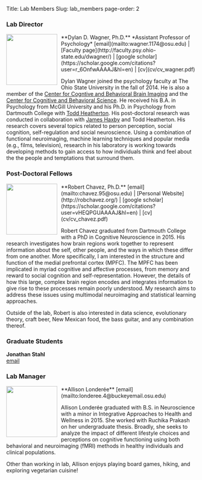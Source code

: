 Title: Lab Members
Slug: lab_members
page-order: 2

### Lab Director  

<img width="135" style="float: left; margin:0 10px 10px 0" src="images/people_ddw.jpg">
**Dylan D. Wagner, Ph.D.**   
*Assistant Professor of Psychology*  
[email](mailto:wagner.1174@osu.edu) | [Faculty page](http://faculty.psy.ohio-state.edu/dwagner/) | [google scholar](https://scholar.google.com/citations?user=r_6OnfwAAAAJ&hl=en) | [cv](cv/cv_wagner.pdf)

Dylan Wagner joined the psychology faculty at The Ohio State University in the fall of 2014. He is also a member of the [Center for Cogntive and Behavioral Brain Imaging](http://ccbbi.osu.edu/) and the [Center for Cognitive and Behavioral Science](https://cog.osu.edu/). He received his B.A. in Psychology from McGill University and his Ph.D. in Psychology from Dartmouth College with [Todd Heatherton](https://www.dartmouth.edu/~thlab/). His post-doctoral research was conducted in collaboration with [James Haxby](http://haxbylab.dartmouth.edu/) and Todd Heatherton. His research covers several topics related to person perception, social cognition, self-regulation and social neuroscience. Using a combination of functional neuroimaging, machine learning techniques and popular media (e.g., films, television), research in his laboratory is working towards developing methods to gain access to how individuals think and feel about the the people and temptations that surround them.

### Post-Doctoral Fellows

<img width="135" style="float: left;margin:0 10px 10px 0" src="images/people_rob.jpg">
**Robert Chavez, Ph.D.**  
[email](mailto:chavez.95@osu.edu) | [Personal Website](http://robchavez.org/) | [google scholar](https://scholar.google.com/citations?user=vHEQPGUAAAAJ&hl=en) | [cv](cv/cv_chavez.pdf)

Robert Chavez graduated from Dartmouth College with a PhD in Cognitive Neuroscience in 2015. His research investigates how brain regions work together to represent information about the self, other people, and the ways in which these differ from one another. More specifically, I am interested in the structure and function of the medial prefrontal cortex (MPFC). The MPFC has been implicated in myriad cognitive and affective processes, from memory and reward to social cognition and self-representation. However, the details of how this large, complex brain region encodes and integrates information to give rise to these processes remain poorly understood. My research aims to address these issues using multimodal neuroimaging and statistical learning approaches.

Outside of the lab, Robert is also interested in data science, evolutionary theory, craft beer, New Mexican food, the bass guitar, and any combination thereof.

### Graduate Students
**Jonathan Stahl**  
[email](mailto:stahl.191@buckeyemail.osu.edu)


### Lab Manager
<img width="135" style="float: left; margin:0 10px 10px 0" src="images/people_aml.jpg">
**Allison Londerée**  
[email](mailto:londeree.4@buckeyemail.osu.edu)

Allison Londerée graduated with B.S. in Neuroscience with a minor in Integrative Approaches to Health and Wellness in 2015. She worked with Ruchika Prakash on her undergraduate thesis. Broadly, she seeks to analyze the impact of different lifestyle choices and perceptions on cognitive functioning using both behavioral and neuroimaging (fMRI) methods in healthy individuals and clinical populations.

Other than working in lab, Allison enjoys playing board games, hiking, and exploring vegetarian cuisine!
